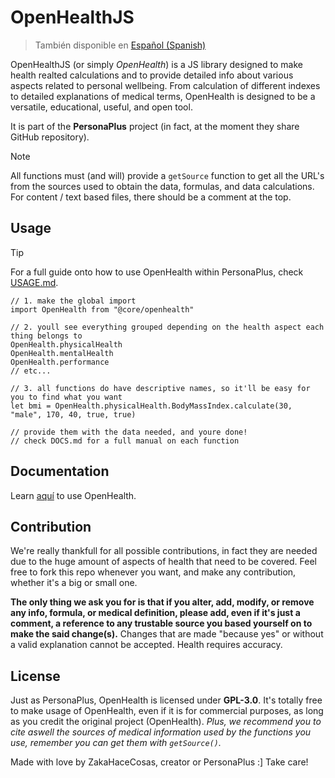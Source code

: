 # OpenHealthJS

> También disponible en [Español (Spanish)](README.es.md)

OpenHealthJS (or simply _OpenHealth_) is a JS library designed to make health realted calculations and to provide detailed info about various aspects related to personal wellbeing. From calculation of different indexes to detailed explanations of medical terms, OpenHealth is designed to be a versatile, educational, useful, and open tool.

It is part of the **PersonaPlus** project (in fact, at the moment they share GitHub repository).

> [!NOTE]
> All functions must (and will) provide a `getSource` function to get all the URL's from the sources used to obtain the data, formulas, and data calculations.
> For content / text based files, there should be a comment at the top.

## Usage

> [!TIP]
> For a full guide onto how to use OpenHealth within PersonaPlus, check [USAGE.md](USAGE.md).

```tsx
// 1. make the global import
import OpenHealth from "@core/openhealth"

// 2. youll see everything grouped depending on the health aspect each thing belongs to
OpenHealth.physicalHealth
OpenHealth.mentalHealth
OpenHealth.performance
// etc...

// 3. all functions do have descriptive names, so it'll be easy for you to find what you want
let bmi = OpenHealth.physicalHealth.BodyMassIndex.calculate(30, "male", 170, 40, true, true)

// provide them with the data needed, and youre done!
// check DOCS.md for a full manual on each function
```

## Documentation

Learn [aquí](DOCS.md) to use OpenHealth.

## Contribution

We're really thankfull for all possible contributions, in fact they are needed due to the huge amount of aspects of health that need to be covered. Feel free to fork this repo whenever you want, and make any contribution, whether it's a big or small one.

**The only thing we ask you for is that if you alter, add, modify, or remove any info, formula, or medical definition, please add, even if it's just a comment, a reference to any trustable source you based yourself on to make the said change(s).** Changes that are made "because yes" or without a valid explanation cannot be accepted. Health requires accuracy.

## License

Just as PersonaPlus, OpenHealth is licensed under **GPL-3.0**.
It's totally free to make usage of OpenHealth, even if it is for commercial purposes, as long as you credit the original project (OpenHealth). _Plus, we recommend you to cite aswell the sources of medical information used by the functions you use, remember you can get them with `getSource()`._

Made with love by ZakaHaceCosas, creator or PersonaPlus :]
Take care!
